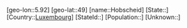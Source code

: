 ﻿---
location: [49,5.92]
type: City
tags:
- geo/City


SpocWebEntityId: 30962
isDeleted: false
confidential: public

---
[geo-lon::5.92]
[geo-lat::49]
[name::Hobscheid]
[State::]
[Country::[Luxembourg](geo/Continent/Europe/Luxembourg.md)]
[StateId::]
[Population::]
[Unknown::]

